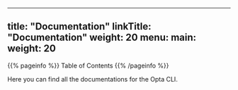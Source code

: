 
---
title: "Documentation"
linkTitle: "Documentation"
weight: 20
menu:
  main:
    weight: 20
---

{{% pageinfo %}}
Table of Contents
{{% /pageinfo %}}

Here you can find all the documentations for the Opta CLI.
